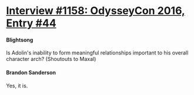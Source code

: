 # [Interview #1158: OdysseyCon 2016, Entry #44](https://www.theoryland.com/intvmain.php?i=1158#44)

#### Blightsong

Is Adolin's inability to form meaningful relationships important to his overall character arch? (Shoutouts to Maxal)

#### Brandon Sanderson

Yes, it is.

